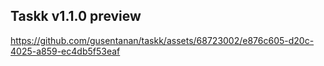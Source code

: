 ## Taskk v1.1.0 preview

https://github.com/gusentanan/taskk/assets/68723002/e876c605-d20c-4025-a859-ec4db5f53eaf

